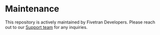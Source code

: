 # Maintenance
This repository is actively maintained by Fivetran Developers. Please reach out to our [Support team](https://support.fivetran.com/hc/en-us) for any inquiries.
